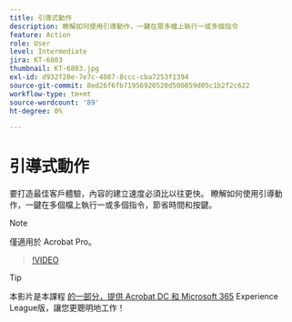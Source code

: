 ```yaml
---
title: 引導式動作
description: 瞭解如何使用引導動作，一鍵在眾多檔上執行一或多個指令
feature: Action
role: User
level: Intermediate
jira: KT-6803
thumbnail: KT-6803.jpg
exl-id: d932f20e-7e7c-4087-8ccc-cba7253f1394
source-git-commit: 8ed26f6fb71956920520d500859d05c1b2f2c622
workflow-type: tm+mt
source-wordcount: '89'
ht-degree: 0%

---
```


# 引導式動作

要打造最佳客戶體驗，內容的建立速度必須比以往更快。 瞭解如何使用引導動作，一鍵在多個檔上執行一或多個指令，節省時間和按鍵。

>[!NOTE]
>
>僅適用於 Acrobat Pro。

>[!VIDEO](https://video.tv.adobe.com/v/3433138?quality=12&learn=on&hidetitle=true)

>[!TIP]
>
>本影片是本課程 [的一部分，提供 Acrobat DC 和 Microsoft 365](https://experienceleague.adobe.com/?recommended=Acrobat-U-1-2021.microsoft365) Experience League版，讓您更聰明地工作！

